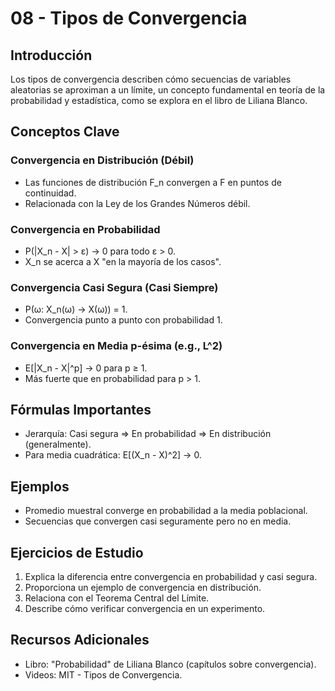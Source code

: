# 08 - Tipos de Convergencia

## Introducción
Los tipos de convergencia describen cómo secuencias de variables aleatorias se aproximan a un límite, un concepto fundamental en teoría de la probabilidad y estadística, como se explora en el libro de Liliana Blanco.

## Conceptos Clave

### Convergencia en Distribución (Débil)
- Las funciones de distribución F_n convergen a F en puntos de continuidad.
- Relacionada con la Ley de los Grandes Números débil.

### Convergencia en Probabilidad
- P(|X_n - X| > ε) → 0 para todo ε > 0.
- X_n se acerca a X "en la mayoría de los casos".

### Convergencia Casi Segura (Casi Siempre)
- P(ω: X_n(ω) → X(ω)) = 1.
- Convergencia punto a punto con probabilidad 1.

### Convergencia en Media p-ésima (e.g., L^2)
- E[|X_n - X|^p] → 0 para p ≥ 1.
- Más fuerte que en probabilidad para p > 1.

## Fórmulas Importantes
- Jerarquía: Casi segura ⇒ En probabilidad ⇒ En distribución (generalmente).
- Para media cuadrática: E[(X_n - X)^2] → 0.

## Ejemplos
- Promedio muestral converge en probabilidad a la media poblacional.
- Secuencias que convergen casi seguramente pero no en media.

## Ejercicios de Estudio
1. Explica la diferencia entre convergencia en probabilidad y casi segura.
2. Proporciona un ejemplo de convergencia en distribución.
3. Relaciona con el Teorema Central del Límite.
4. Describe cómo verificar convergencia en un experimento.

## Recursos Adicionales
- Libro: "Probabilidad" de Liliana Blanco (capítulos sobre convergencia).
- Videos: MIT - Tipos de Convergencia.